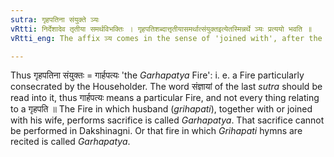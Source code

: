 ```yaml
---
sutra: गृहपतिना संयुक्ते ञ्यः
vRtti: निर्देशादेव तृतीया समर्थविभक्तिः । गृहपतिशब्दात्तृतीयासमर्थात्संयुक्तइत्येतस्मिन्नर्थे ञ्यः प्रत्ययो भवति ॥
vRtti_eng: The affix ञ्य comes in the sense of 'joined with', after the word 'grahapati' in the third case in construction.

---
```

Thus गृहपतिना संयुक्तः = गार्हपत्यः 'the _Garhapatya_ Fire': i. e. a Fire particularly consecrated by the Householder. The word संज्ञायां of the last _sutra_ should be read into it, thus गार्हपत्यः means a particular Fire, and not every thing relating to a गृहपति ॥ The Fire in which husband (_grihapati_), together with or joined with his wife, performs sacrifice is called _Garhapatya_. That sacrifice cannot be performed in Dakshinagni. Or that fire in which _Grihapati_ hymns are recited is called _Garhapatya_.